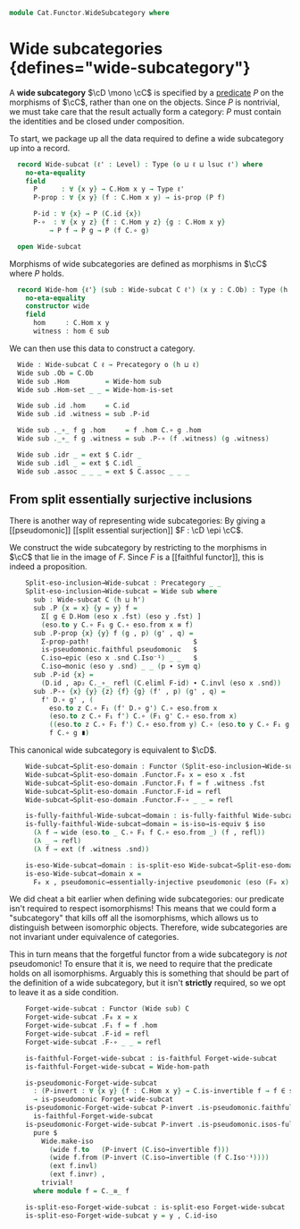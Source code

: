 <!--
```agda
open import Cat.Functor.Properties
open import Cat.Prelude

import Cat.Reasoning
```
-->

```agda
module Cat.Functor.WideSubcategory where
```

<!--
```agda
module _ {o ℓ} (C : Precategory o ℓ) where
  private module C = Cat.Reasoning C
```
-->

# Wide subcategories {defines="wide-subcategory"}

A **wide subcategory** $\cD \mono \cC$ is specified by a [predicate] $P$
on the morphisms of $\cC$, rather than one on the objects. Since $P$ is
nontrivial, we must take care that the result actually form a category:
$P$ must contain the identities and be closed under composition.

[predicate]: 1Lab.HLevel.html#is-prop

To start, we package up all the data required to define a wide
subcategory up into a record.

```agda
  record Wide-subcat (ℓ' : Level) : Type (o ⊔ ℓ ⊔ lsuc ℓ') where
    no-eta-equality
    field
      P      : ∀ {x y} → C.Hom x y → Type ℓ'
      P-prop : ∀ {x y} (f : C.Hom x y) → is-prop (P f)

      P-id : ∀ {x} → P (C.id {x})
      P-∘  : ∀ {x y z} {f : C.Hom y z} {g : C.Hom x y}
          → P f → P g → P (f C.∘ g)

  open Wide-subcat
```

Morphisms of wide subcategories are defined as morphisms in $\cC$ where
$P$ holds.

<!--
```agda
instance
  Membership-wide-subcat
    : ∀ {o ℓ ℓ'} {C : Precategory o ℓ} {x y}
    → Membership (C .Precategory.Hom x y) (Wide-subcat C ℓ') ℓ'
  Membership-wide-subcat = record { _∈_ = λ f W → Wide-subcat.P W f }

module _ {o h} {C : Precategory o h} where
  private
    module C = Cat.Reasoning C
    variable ℓ : Level

  open Precategory
  open Wide-subcat
```
-->

```agda
  record Wide-hom {ℓ'} (sub : Wide-subcat C ℓ') (x y : C.Ob) : Type (h ⊔ ℓ') where
    no-eta-equality
    constructor wide
    field
      hom     : C.Hom x y
      witness : hom ∈ sub
```

<!--
```agda
  open Wide-hom public

  Wide-hom-path
    : {sub : Wide-subcat C ℓ}
    → {x y : C.Ob}
    → {f g : Wide-hom sub x y}
    → f .hom ≡ g .hom
    → f ≡ g
  Wide-hom-path {f = f} {g = g} p i .hom = p i
  Wide-hom-path {sub = sub} {f = f} {g = g} p i .witness =
    is-prop→pathp (λ i → sub .P-prop (p i)) (f .witness) (g .witness) i

  Extensional-wide-hom
    : ∀ {ℓ ℓr} {sub : Wide-subcat C ℓ} {x y : C.Ob}
    → ⦃ sa : Extensional (C.Hom x y) ℓr ⦄
    → Extensional (Wide-hom sub x y) ℓr
  Extensional-wide-hom ⦃ sa ⦄ = injection→extensional!
    Wide-hom-path sa

  instance
    extensionality-wide-hom
      : ∀ {ℓ} {sub : Wide-subcat C ℓ} {x y : C.Ob} → Extensionality (Wide-hom sub x y)
    extensionality-wide-hom = record { lemma = quote Extensional-wide-hom }

  Wide-hom-is-set
    : {sub : Wide-subcat C ℓ}
    → {x y : C.Ob}
    → is-set (Wide-hom sub x y)
  Wide-hom-is-set {sub = sub} = Iso→is-hlevel 2 eqv $
    Σ-is-hlevel 2 (C.Hom-set _ _) λ f → is-hlevel-suc 1 (sub .P-prop f)
    where unquoteDecl eqv = declare-record-iso eqv (quote Wide-hom)
```
-->

We can then use this data to construct a category.

```agda
  Wide : Wide-subcat C ℓ → Precategory o (h ⊔ ℓ)
  Wide sub .Ob = C.Ob
  Wide sub .Hom         = Wide-hom sub
  Wide sub .Hom-set _ _ = Wide-hom-is-set

  Wide sub .id .hom     = C.id
  Wide sub .id .witness = sub .P-id

  Wide sub ._∘_ f g .hom     = f .hom C.∘ g .hom
  Wide sub ._∘_ f g .witness = sub .P-∘ (f .witness) (g .witness)

  Wide sub .idr _ = ext $ C.idr _
  Wide sub .idl _ = ext $ C.idl _
  Wide sub .assoc _ _ _ = ext $ C.assoc _ _ _
```

## From split essentially surjective inclusions

There is another way of representing wide subcategories: By giving a
[[pseudomonic]] [[split essential surjection]] $F : \cD \epi \cC$.

<!--
```agda
  module _ {o' h'} {D : Precategory o' h'} {F : Functor D C}
    (pseudomonic : is-pseudomonic F)
    (eso : is-split-eso F)
    where
    open Functor F
    private
      module D = Cat.Reasoning D
      module eso x =  C._≅_ (eso x .snd)
```
-->

We construct the wide subcategory by restricting to the morphisms in
$\cC$ that lie in the image of $F$. Since $F$ is a [[faithful functor]],
this is indeed a proposition.

```agda
    Split-eso-inclusion→Wide-subcat : Precategory _ _
    Split-eso-inclusion→Wide-subcat = Wide sub where
      sub : Wide-subcat C (h ⊔ h')
      sub .P {x = x} {y = y} f =
        Σ[ g ∈ D.Hom (eso x .fst) (eso y .fst) ]
        (eso.to y C.∘ F₁ g C.∘ eso.from x ≡ f)
      sub .P-prop {x} {y} f (g , p) (g' , q) =
        Σ-prop-path!                          $
        is-pseudomonic.faithful pseudomonic   $
        C.iso→epic (eso x .snd C.Iso⁻¹) _ _   $
        C.iso→monic (eso y .snd) _ _ (p ∙ sym q)
      sub .P-id {x} =
        (D.id , ap₂ C._∘_ refl (C.eliml F-id) ∙ C.invl (eso x .snd))
      sub .P-∘ {x} {y} {z} {f} {g} (f' , p) (g' , q) =
        f' D.∘ g' , (
          eso.to z C.∘ F₁ (f' D.∘ g') C.∘ eso.from x                                    ≡⟨ C.push-inner (F-∘ f' g') ⟩
          (eso.to z C.∘ F₁ f') C.∘ (F₁ g' C.∘ eso.from x)                               ≡⟨ C.insert-inner (eso.invr y) ⟩
          ((eso.to z C.∘ F₁ f') C.∘ eso.from y) C.∘ (eso.to y C.∘ F₁ g' C.∘ eso.from x) ≡⟨ ap₂ C._∘_ (sym (C.assoc _ _ _) ∙ p) q ⟩
          f C.∘ g ∎)
```

This canonical wide subcategory is equivalent to $\cD$.

```agda
    Wide-subcat→Split-eso-domain : Functor (Split-eso-inclusion→Wide-subcat) D
    Wide-subcat→Split-eso-domain .Functor.F₀ x = eso x .fst
    Wide-subcat→Split-eso-domain .Functor.F₁ f = f .witness .fst
    Wide-subcat→Split-eso-domain .Functor.F-id = refl
    Wide-subcat→Split-eso-domain .Functor.F-∘ _ _ = refl

    is-fully-faithful-Wide-subcat→domain : is-fully-faithful Wide-subcat→Split-eso-domain
    is-fully-faithful-Wide-subcat→domain = is-iso→is-equiv $ iso
      (λ f → wide (eso.to _ C.∘ F₁ f C.∘ eso.from _) (f , refl))
      (λ _ → refl)
      (λ f → ext (f .witness .snd))

    is-eso-Wide-subcat→domain : is-split-eso Wide-subcat→Split-eso-domain
    is-eso-Wide-subcat→domain x =
      F₀ x , pseudomonic→essentially-injective pseudomonic (eso (F₀ x) .snd)
```

We did cheat a bit earlier when defining wide subcategories: our
predicate isn't required to respect isomorphisms! This means that we
could form a "subcategory" that kills off all the isomorphisms, which
allows us to distinguish between isomorphic objects. Therefore,
wide subcategories are not invariant under equivalence of categories.

This in turn means that the forgetful functor from a wide subcategory is
*not* pseudomonic! To ensure that it is, we need to require that the
predicate holds on all isomorphisms. Arguably this is something that
should be part of the definition of a wide subcategory, but it isn't
**strictly** required, so we opt to leave it as a side condition.

<!--
```agda
  module _ {sub : Wide-subcat C ℓ} where
    private module Wide = Cat.Reasoning (Wide sub)
    open Functor
```
-->

```agda
    Forget-wide-subcat : Functor (Wide sub) C
    Forget-wide-subcat .F₀ x = x
    Forget-wide-subcat .F₁ f = f .hom
    Forget-wide-subcat .F-id = refl
    Forget-wide-subcat .F-∘ _ _ = refl

    is-faithful-Forget-wide-subcat : is-faithful Forget-wide-subcat
    is-faithful-Forget-wide-subcat = Wide-hom-path

    is-pseudomonic-Forget-wide-subcat
      : (P-invert : ∀ {x y} {f : C.Hom x y} → C.is-invertible f → f ∈ sub)
      → is-pseudomonic Forget-wide-subcat
    is-pseudomonic-Forget-wide-subcat P-invert .is-pseudomonic.faithful =
      is-faithful-Forget-wide-subcat
    is-pseudomonic-Forget-wide-subcat P-invert .is-pseudomonic.isos-full f =
      pure $
        Wide.make-iso
          (wide f.to   (P-invert (C.iso→invertible f)))
          (wide f.from (P-invert (C.iso→invertible (f C.Iso⁻¹))))
          (ext f.invl)
          (ext f.invr) ,
        trivial!
      where module f = C._≅_ f

    is-split-eso-Forget-wide-subcat : is-split-eso Forget-wide-subcat
    is-split-eso-Forget-wide-subcat y = y , C.id-iso
```

